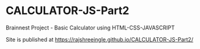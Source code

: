 # CALCULATOR-JS-Part2
 Brainnest Project - Basic Calculator using HTML-CSS-JAVASCRIPT
 
Site is published at https://rajshreeingle.github.io/CALCULATOR-JS-Part2/
